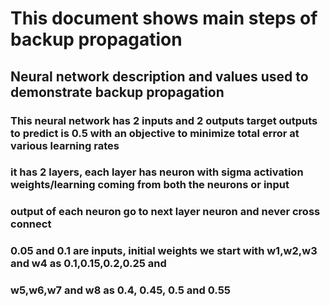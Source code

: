 # This document shows main steps of backup propagation

## Neural network description and values used to demonstrate backup propagation

### This neural network has 2 inputs and 2 outputs target outputs to predict is 0.5 with an objective to minimize total error at various learning rates

### it has 2 layers, each layer has neuron with sigma activation weights/learning coming from both the neurons or input

### output of each neuron go to next layer neuron and never cross connect

### 0.05 and 0.1 are inputs, initial weights we start with w1,w2,w3 and w4 as 0.1,0.15,0.2,0.25 and

### w5,w6,w7 and w8 as 0.4, 0.45, 0.5 and 0.55
